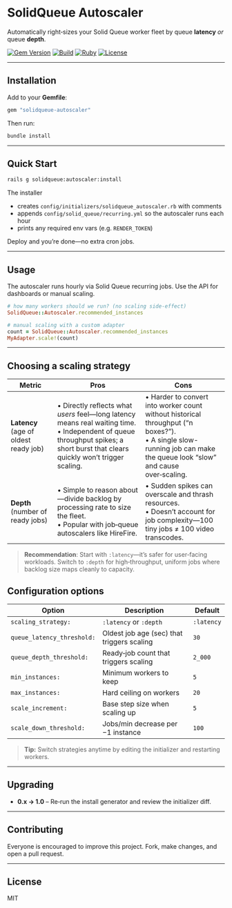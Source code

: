 # SolidQueue Autoscaler

Automatically right‑sizes your Solid Queue worker fleet by queue **latency** *or* queue **depth**.

[![Gem Version](https://badge.fury.io/rb/solidqueue-autoscaler.svg)](https://rubygems.org/gems/solidqueue-autoscaler)
[![Build](https://github.com/your-org/solidqueue-autoscaler/actions/workflows/ci.yml/badge.svg)](https://github.com/your-org/solidqueue-autoscaler/actions)
[![Ruby](https://img.shields.io/badge/ruby-%3E%3D_3.2.0-brightgreen.svg)](https://www.ruby-lang.org/)
[![License](https://img.shields.io/badge/license-MIT-blue.svg)](LICENSE)

---

## Installation

Add to your **Gemfile**:

```ruby
gem "solidqueue-autoscaler"
```

Then run:

```bash
bundle install
```

---

## Quick Start

```bash
rails g solidqueue:autoscaler:install
```

The installer

* creates `config/initializers/solidqueue_autoscaler.rb` with comments
* appends `config/solid_queue/recurring.yml` so the autoscaler runs each hour
* prints any required env vars (e.g. `RENDER_TOKEN`)

Deploy and you’re done—no extra cron jobs.

---

## Usage

The autoscaler runs hourly via Solid Queue recurring jobs. Use the API for dashboards or manual scaling.

```ruby
# how many workers should we run? (no scaling side‑effect)
SolidQueue::Autoscaler.recommended_instances
```

```ruby
# manual scaling with a custom adapter
count = SolidQueue::Autoscaler.recommended_instances
MyAdapter.scale!(count)
```

---

## Choosing a scaling strategy

| Metric                                | Pros                                                                                                                                                                                | Cons                                                                                                                                                                      |
| ------------------------------------- | ----------------------------------------------------------------------------------------------------------------------------------------------------------------------------------- | ------------------------------------------------------------------------------------------------------------------------------------------------------------------------- |
| **Latency** (age of oldest ready job) | • Directly reflects what *users* feel—long latency means real waiting time.  <br>• Independent of queue throughput spikes; a short burst that clears quickly won’t trigger scaling. | • Harder to convert into worker count without historical throughput (“n boxes?”).  <br>• A single slow-running job can make the queue look “slow” and cause over‑scaling. |
| **Depth** (number of ready jobs)      | • Simple to reason about—divide backlog by processing rate to size the fleet.  <br>• Popular with job‑queue autoscalers like HireFire.                                              | • Sudden spikes can overscale and thrash resources.  <br>• Doesn’t account for job complexity—100 tiny jobs ≠ 100 video transcodes.                                       |

> **Recommendation**: Start with `:latency`—it’s safer for user‑facing workloads. Switch to `:depth` for high‑throughput, uniform jobs where backlog size maps cleanly to capacity.


## Configuration options

| Option                     | Description                                | Default    |
| -------------------------- | ------------------------------------------ | ---------- |
| `scaling_strategy:`        | `:latency` or `:depth`                     | `:latency` |
| `queue_latency_threshold:` | Oldest job age (sec) that triggers scaling | `30`       |
| `queue_depth_threshold:`   | Ready‑job count that triggers scaling      | `2_000`    |
| `min_instances:`           | Minimum workers to keep                    | `5`        |
| `max_instances:`           | Hard ceiling on workers                    | `20`       |
| `scale_increment:`         | Base step size when scaling up             | `5`        |
| `scale_down_threshold:`    | Jobs/min decrease per −1 instance          | `100`      |

> **Tip:** Switch strategies anytime by editing the initializer and restarting workers.

---

## Upgrading

* **0.x → 1.0** – Re‑run the install generator and review the initializer diff.

---

## Contributing

Everyone is encouraged to improve this project. Fork, make changes, and open a pull request.

---

## License

MIT
